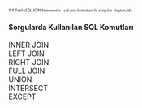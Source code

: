 
<span style="font-size:0.5em;"># # PatikaSQLJOINHomeworks ,  sql-join komutları ile sorgular oluşturuldu.<br>
<H4>Sorgularda Kullanılan SQL Komutları</H4>
INNER JOIN <br>
LEFT JOIN <br>
RIGHT JOIN <br>
FULL JOIN <br>
UNION<br>
INTERSECT <br>
EXCEPT <br>
</span>
